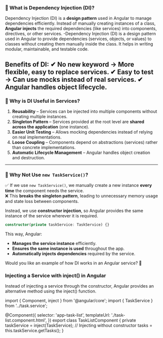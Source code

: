 ### **🔹 What is Dependency Injection (DI)?**
Dependency Injection (DI) is a **design pattern** used in Angular to manage dependencies efficiently. Instead of manually creating instances of a class, **Angular injects** the required dependencies (like services) into components, directives, or other services.
-Dependency Injection (DI) is a design pattern used in Angular to provide dependencies (services, objects, or values) to classes without creating them manually inside the class. It helps in writing modular, maintainable, and testable code.

Benefits of DI:
✔ No new keyword → More flexible, easy to replace services.
✔ Easy to test → Can use mocks instead of real services.
✔ Angular handles object lifecycle.
---

### **🔹 Why is DI Useful in Services?**
1. **Reusability** – Services can be injected into multiple components without creating multiple instances.
2. **Singleton Pattern** – Services provided at the root level are **shared across the application** (one instance).
3. **Easier Unit Testing** – Allows mocking dependencies instead of relying on real implementations.
4. **Loose Coupling** – Components depend on abstractions (services) rather than concrete implementations.
5. **Automatic Lifecycle Management** – Angular handles object creation and destruction.

---

### **🔹 Why Not Use `new TaskService()`?**
✅ If we use `new TaskService()`, we manually create a new instance **every time** the component needs the service.  
❌ This **breaks the singleton pattern**, leading to unnecessary memory usage and state loss between components.  

Instead, we use **constructor injection**, so Angular provides the same instance of the service wherever it is required.

```ts
constructor(private taskService: TaskService) {}
```

This way, Angular:
- **Manages the service instance** efficiently.
- **Ensures the same instance is used** throughout the app.
- **Automatically injects dependencies** required by the service.

Would you like an example of how DI works in an Angular service? 🚀












### Injecting a Service with inject() in Angular


Instead of injecting a service through the constructor, Angular provides an alternative method using the inject() function.


import { Component, inject } from '@angular/core';
import { TaskService } from '../task.service';

@Component({
  selector: 'app-task-list',
  templateUrl: './task-list.component.html',
})
export class TaskListComponent {
  private taskService = inject(TaskService); // Injecting without constructor
  tasks = this.taskService.getTasks();
}
